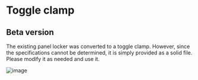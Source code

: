 # Toggle clamp

## Beta version

The existing panel locker was converted to a toggle clamp.
However, since the specifications cannot be determined, it is simply provided as a solid file.
Please modify it as needed and use it.

![image](https://github.com/v6cl/MyDIYthings/assets/16078263/c5370589-c25f-4edc-9c08-7b31e9ea909a)
